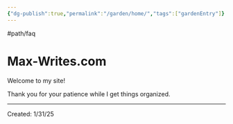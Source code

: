 ```yaml
---
{"dg-publish":true,"permalink":"/garden/home/","tags":["gardenEntry"]}
---
```


#path/faq

# Max-Writes.com
Welcome to my site!

Thank you for your patience while I get things organized.

---
Created: 1/31/25